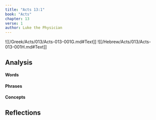 ```yaml
---
title: "Acts 13:1"
book: "Acts"
chapter: 13
verse: 1
author: Luke the Physician
---
```

![[/Greek/Acts/013/Acts-013-001G.md#Text]]
![[/Hebrew/Acts/013/Acts-013-001H.md#Text]]

## Analysis

#### Words

#### Phrases

#### Concepts

## Reflections
